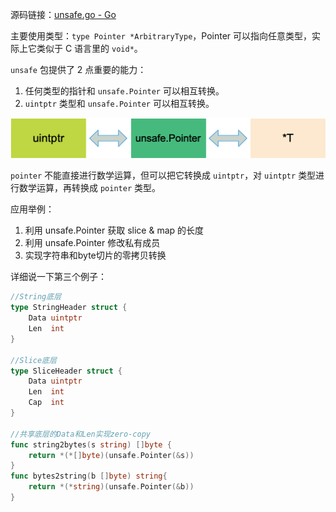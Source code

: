 源码链接：[unsafe.go - Go](https://cs.opensource.google/go/go/+/refs/tags/go1.24.3:src/unsafe/unsafe.go)

主要使用类型：`type Pointer *ArbitraryType`，Pointer 可以指向任意类型，实际上它类似于 C 语言里的 `void*`。

`unsafe` 包提供了 2 点重要的能力：
1. 任何类型的指针和 `unsafe.Pointer` 可以相互转换。
2. `uintptr` 类型和 `unsafe.Pointer` 可以相互转换。

![](attachments/Pasted%20image%2020250512154103.png)

`pointer` 不能直接进行数学运算，但可以把它转换成 `uintptr`，对 `uintptr` 类型进行数学运算，再转换成 `pointer` 类型。

应用举例：
1. 利用 unsafe.Pointer 获取 slice & map 的长度
2. 利用 unsafe.Pointer 修改私有成员
3. 实现字符串和byte切片的零拷贝转换

详细说一下第三个例子：

```go
//String底层
type StringHeader struct {
	Data uintptr
	Len  int
}

//Slice底层
type SliceHeader struct {
	Data uintptr
	Len  int
	Cap  int
}

//共享底层的Data和Len实现zero-copy
func string2bytes(s string) []byte {
	return *(*[]byte)(unsafe.Pointer(&s))
}
func bytes2string(b []byte) string{
	return *(*string)(unsafe.Pointer(&b))
}

```




